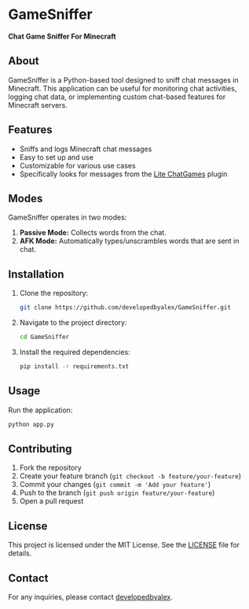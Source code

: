 
# GameSniffer

**Chat Game Sniffer For Minecraft**

## About

GameSniffer is a Python-based tool designed to sniff chat messages in Minecraft. This application can be useful for monitoring chat activities, logging chat data, or implementing custom chat-based features for Minecraft servers.

## Features

- Sniffs and logs Minecraft chat messages
- Easy to set up and use
- Customizable for various use cases
- Specifically looks for messages from the [Lite ChatGames](https://www.spigotmc.org/resources/lite-chatgames-1-8-1-20.105831/) plugin

## Modes

GameSniffer operates in two modes:

1. **Passive Mode:** Collects words from the chat.
2. **AFK Mode:** Automatically types/unscrambles words that are sent in chat.

## Installation

1. Clone the repository:
    ```sh
    git clone https://github.com/developedbyalex/GameSniffer.git
    ```
2. Navigate to the project directory:
    ```sh
    cd GameSniffer
    ```
3. Install the required dependencies:
    ```sh
    pip install -r requirements.txt
    ```

## Usage

Run the application:
```sh
python app.py
```

## Contributing

1. Fork the repository
2. Create your feature branch (`git checkout -b feature/your-feature`)
3. Commit your changes (`git commit -m 'Add your feature'`)
4. Push to the branch (`git push origin feature/your-feature`)
5. Open a pull request

## License

This project is licensed under the MIT License. See the [LICENSE](LICENSE) file for details.

## Contact

For any inquiries, please contact [developedbyalex](https://github.com/developedbyalex).
